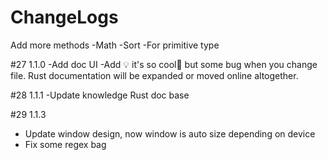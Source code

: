 

# ChangeLogs
Add more methods 
-Math 
-Sort
-For primitive type

#27 1.1.0 
-Add doc UI
-Add 💡   it's so cool🤗 but some bug when you change file.
Rust documentation will be expanded or moved online altogether. 

#28 1.1.1
-Update knowledge Rust doc base

#29 1.1.3 
- Update window design, now window is auto size depending on device 
- Fix some regex bag